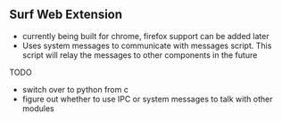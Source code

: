 Surf Web Extension
------


- currently being built for chrome, firefox support can be added later
- Uses system messages to communicate with messages script. This script will relay the messages to other components in the future


TODO
- switch over to python from c
- figure out whether to use IPC or system messages to talk with other modules
